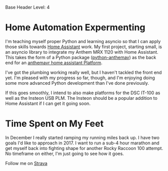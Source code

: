 Base Header Level: 4

# Home Automation Expermenting

I'm teaching myself proper Python and learning asyncio so that I can apply
those skills towards [Home Assistant](https://home-assistant.io/) work.  My
first project, starting small, is an asyncio library to integrate my Anthem
MRX 1120 with Home Assistant.  This takes the form of a Python package 
([python-anthemav](https://github.com/nugget/python-anthemav)) as the back end
for an [anthemavr home assistant Platform](https://github.com/nugget/home-assistant/blob/anthemav/homeassistant/components/media_player/anthemav.py).

I've got the plumbing working really well, but I haven't tackled the front end
yet.  I'm pleased with my progress so far, though, and I'm enjoying doing some
more advanced Python development than I've done previously.

If this goes smoothly, I intend to also make platforms for the DSC IT-100 as
well as the Insteon USB PLM.  The Insteon should be a popular addition to Home
Assistant if I can get it going soon.

# Time Spent on My Feet

In December I really started ramping my running miles back up.  I have two
goals I'd like to approach in 2017.  I want to run a sub-4 hour marathon and
get myself back into fighting shape for another Rocky Raccoon 100 attempt.  No
timeframe on either, I'm just going to see how it goes.

Follow me on [Strava](https://strava.com/athletes/nugget)

